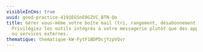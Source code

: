 ```yaml
---
visibleInCms: true
uuid: good-practice-4191EGSnE0GZVC_BTN-Qo
title: Gérer vous-même votre boîte mail (tri, rangement, désabonnement).
  Privilégiez les outils intégrés à votre messagerie plutôt que des applications
  ou services externes.
thematique: thematique-kW-FytF1BDPDcjYzpVQvr
---
```

